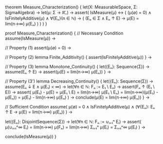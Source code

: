theorem Measure_Characterization() {
  let(X: MeasurableSpace, Σ: SigmaAlgebra) →
  let(μ: Σ → ℝ̄₊) →
  assert(
    IsMeasure(μ) ↔ (
      (μ(∅) = 0) ∧
      IsFinitelyAdditive(μ) ∧
      ∀{Eₙ}(n ∈ ℕ) → (
        (Eₙ ∈ Σ ∧ Eₙ ↑ E) → 
        μ(E) = lim(n→∞) μ(Eₙ)
      )
    )
  )
}

proof Measure_Characterization() {
  // Necessary Condition
  assume(IsMeasure(μ)) →
  
  // Property (1)
  assert(μ(∅) = 0) →
  
  // Property (2)
  lemma Finite_Additivity() {
    assert(IsFinitelyAdditive(μ))
  } →
  
  // Property (3)
  lemma Monotone_Continuity() {
    let({Eₙ}: Sequence(Σ)) →
    assume(Eₙ ↑ E) →
    assert(μ(E) = lim(n→∞) μ(Eₙ))
  } →

  // Property (3')
  lemma Decreasing_Continuity() {
    let({Eₙ}: Sequence(Σ)) →
    assume(Eₙ ↓ E ∧ μ(E₁) < ∞) →
    let(∀n ∈ ℕ: Fₙ := E₁ \ Eₙ) →
    assert(Fₙ ↑ (E₁ \ E)) →
    assert(
      μ(E₁) - μ(E) = μ(E₁ \ E) = 
      lim(n→∞) μ(E₁ \ Eₙ) = 
      lim(n→∞)(μ(E₁) - μ(Eₙ)) =
      μ(E₁) - lim(n→∞) μ(Eₙ)
    ) →
    conclude(μ(E) = lim(n→∞) μ(Eₙ))
  } →

  // Sufficient Condition
  assume(
    μ(∅) = 0 ∧ 
    IsFinitelyAdditive(μ) ∧
    (∀{Eₙ}: Eₙ ↑ E → μ(E) = lim(n→∞) μ(Eₙ))
  ) →
  
  let({Eₙ}: DisjointSequence(Σ)) →
  let(∀n ∈ ℕ: Fₙ := ∪ᵢ₌₁ⁿ Eᵢ) →
  assert(
    μ(∪ᵢ₌₁^∞ Eᵢ) = lim(n→∞) μ(Fₙ) =
    lim(n→∞) Σᵢ₌₁ⁿ μ(Eᵢ) = Σᵢ₌₁^∞ μ(Eᵢ)
  ) →
  
  conclude(IsMeasure(μ))
}